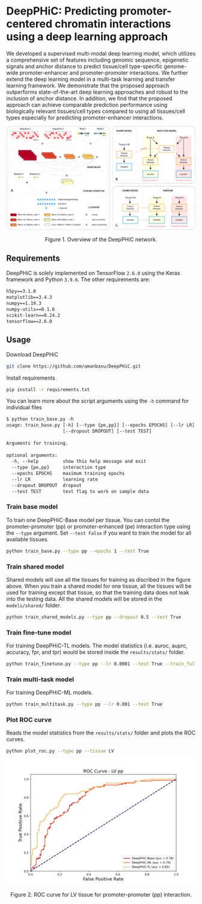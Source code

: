 # DeepPHiC: Predicting promoter-centered chromatin interactions using a deep learning approach

We developed a supervised multi-modal deep learning model, which utilizes a comprehensive set of features including genomic sequence, epigenetic signals and anchor distance to predict tissue/cell type-specific genome-wide promoter-enhancer and promoter-promoter interactions. We further extend the deep learning model in a multi-task learning and transfer learning framework. We demonstrate that the proposed approach outperforms state-of-the-art deep learning approaches and robust to the inclusion of anchor distance. In addition, we find that the proposed approach can achieve comparable prediction performance using biologically relevant tissues/cell types compared to using all tissues/cell types especially for predicting promoter-enhancer interactions.

<p align="center"><img src="res/overview.png"/></p>
<p align="center">Figure 1. Overview of the DeepPHiC network.</p>

## Requirements

DeepPHiC is solely implemented on TensorFlow `2.6.0` using the Keras framework and Python `3.9.6`. The other requirements are:

```
h5py==3.1.0
matplotlib==3.4.3
numpy==1.19.3
numpy-utils==0.1.6
scikit-learn==0.24.2
tensorflow==2.6.0
```

## Usage

Download DeepPHiC

```bash
git clone https://github.com/amanbasu/DeepPHiC.git
```

Install requirements

```bash
pip install -r requirements.txt
```

You can learn more about the script arguments using the `-h` command for individual files

```
$ python train_base.py -h
usage: train_base.py [-h] [--type {pe,pp}] [--epochs EPOCHS] [--lr LR]
                     [--dropout DROPOUT] [--test TEST]

Arguments for training.

optional arguments:
  -h, --help         show this help message and exit
  --type {pe,pp}     interaction type
  --epochs EPOCHS    maximum training epochs
  --lr LR            learning rate
  --dropout DROPOUT  dropout
  --test TEST        test flag to work on sample data
```

### Train base model

To train one DeepPHiC-Base model per tissue. You can contol the promoter-promoter (pp) or promoter-enhanced (pe) interaction type using the `--type` argument. Set `--test False` if you want to train the model for all available tissues.

```bash
python train_base.py --type pp --epochs 1 --test True
```

### Train shared model

Shared models will use all the tissues for training as discribed in the figure above. When you train a shared model for one tissue, all the tissues will be used for training except that tissue, so that the training data does not leak into the testing data. All the shared models will be stored in the  `models/shared/` folder.

```bash
python train_shared_models.py --type pp --dropout 0.5 --test True
```

### Train fine-tune model

For training DeepPHiC-TL models. The model statistics (i.e. auroc, auprc, accuracy, fpr, and tpr) would be stored inside the `results/stats/` folder.

```bash
python train_finetune.py --type pp --lr 0.0001 --test True --train_full True
```

### Train multi-task model

For training DeepPHiC-ML models.

```bash
python train_multitask.py --type pp --lr 0.001 --test True
```

### Plot ROC curve

Reads the model statistics from the `results/stats/` folder and plots the ROC curves.

```bash
python plot_roc.py --type pp --tissue LV
```

<p align="center"><img src="results/plots/roc_curve_LV_pp.jpg" width="500px"/></p>
<p align="center">Figure 2. ROC curve for LV tissue for promoter-promoter (pp) interaction.</p>
